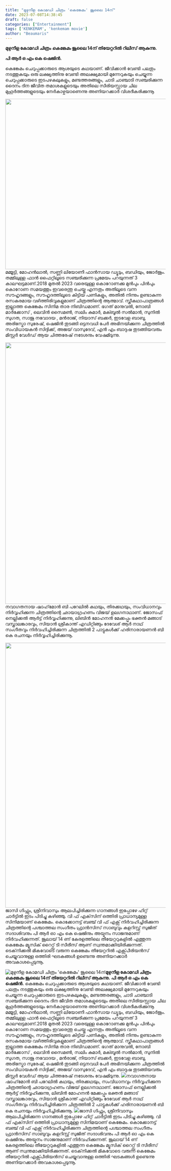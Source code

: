 ```yaml
---
title: "മുഴുനീള കോമഡി ചിത്രം 'കെങ്കേമം' ജൂലൈ 14ന്"
date: 2023-07-08T14:38:45
draft: false
categories: ["Entertainment"]
tags: ['KENKEMAM', 'kenkemam movie']
author: "Beaumaris"
---
```


<strong>മുഴുനീള കോമഡി ചിത്രം *കെങ്കേമം* ജൂലൈ 14ന് തിയേറ്ററിൽ റിലീസ് ആകുന്നു.</strong>

<strong>പി ആർ ഒ എം കെ ഷെജിൻ.</strong>

കെങ്കേമം ചെറുപ്പക്കാരുടെ ആശയുടെ കഥയാണ്. ജീവിക്കാൻ വേണ്ടി പലതും നടത്തുകയും ഒരു ലക്ഷ്യത്തിനു വേണ്ടി അലക്ഷ്യമായി മുന്നേറുകയും ചെയ്യുന്ന ചെറുപ്പക്കാരുടെ ഇടപഴകലുകളും, മണ്ടത്തരങ്ങളും, ചാടി ചാഞ്ചാടി സഞ്ചരിക്കുന്ന ദൈനം ദിന ജീവിത തമാശകളുടെയും അതിലെ സീരിയസ്സായ ചില മുഹൂർത്തങ്ങളുടെയും നേർകാഴ്ചയാണെന്നു അണിയറക്കാർ വിശദീകരിക്കുന്നൂ

<a href="https://cdn.boolokam.com/articles/2023/07/FWFGGGGG-2.jpg"><img class="size-large wp-image-402401 aligncenter" src="https://cdn.boolokam.com/articles/2023/07/FWFGGGGG-2-1024x686.jpg" alt="" width="800" height="536" /></a>മമ്മൂട്ടി, മോഹൻലാൽ, സണ്ണി ലിയോണീ ഫാൻസായ ഡ്യൂടും, ബഡിയും, ജോർജും. തമ്മിലുള്ള ഫാൻ ഫൈറ്റിലൂടെ സഞ്ചരിക്കുന്ന പ്രമേയം പറയുന്നത് 3 കാലഘട്ടമാണ്.2018 മുതൽ 2023 വരെയുള്ള കൊറോണക്കു മുൻപും പിൻപും കൊറോണ സമയത്തും ഇവരെന്തു ചെയ്തു എന്നതും അതിലൂടെ വന്ന സൗഹൃദങ്ങളും, സൗഹൃദത്തിലൂടെ കിട്ടിയ പണികളും, അതിൽ നിന്നും ഉണ്ടാകുന്ന രസകരമായ വഴിത്തിരിവുകളുമാണ് ചിത്രത്തിന്റെ ആത്മാവ്. സ്ത്രീകഥാപാത്രങ്ങൾ ഇല്ലാത്ത കെങ്കേമം സിനിമ താര നിബിഡമാണ്.
ഭഗത് മാനുവൽ, നോബി മാർക്കോസ് , ലെവിൻ സൈമൺ, സലിം കുമാർ, മക്ബൂൽ സൽമാൻ, സുനിൽ സുഗത, സാജു നവോദയ , മൻരാജ്, നിയാസ് ബക്കർ, ഇടവേള ബാബു, അരിസ്ട്രോ സുരേഷ്, ഷെജിൻ തുടങ്ങി ഒട്ടനവധി പേർ അഭിനയിക്കുന്ന ചിത്രത്തിൽ സംവിധായകൻ സിദ്ദിക്ക്, അജയ് വാസുദേവ്, എൻ എം ബാദുഷ തുടങ്ങിയവരും മിസ്റ്റർ വേൾഡ് ആയ ചിത്തരേഷ് നടേശനും വേഷമിടുന്നു.

<a href="https://cdn.boolokam.com/articles/2023/07/WFWFG.jpg"><img class="size-large wp-image-402403 aligncenter" src="https://cdn.boolokam.com/articles/2023/07/WFWFG-996x1024.jpg" alt="" width="800" height="822" /></a>നവാഗതനായ ഷാഹ്‌മോൻ ബി പറേലിൽ കഥയും, തിരക്കഥയും, സംവിധാനവും നിർവ്വഹിക്കുന്ന ചിത്രത്തിന്റെ ഛായാഗ്രഹണം വിജയ് ഉലഗനാഥാണ്. ജോസഫ് നെല്ലിക്കൽ ആർട്ട് നിർവ്വഹിക്കുന്നു, ലിബിൻ മോഹനൻ മേക്കപ്പും ഭക്തൻ മങ്ങാട് വസ്ത്രാലങ്കാരവും, സിയാൻ ശ്രീകാന്ത് എഡിറ്റിങ്ങും ദേവേശ് ആർ നാഥ്‌ സംഗീതവും നിർവഹിച്ചിരിക്കുന്ന ചിത്രത്തിൽ 2 പാട്ടുകൾക്ക് ഹരിനാരായണൻ ബി കെ രചനയും നിർവ്വഹിച്ചിരിക്കുന്നൂ.

<a href="https://cdn.boolokam.com/articles/2023/07/FWFWFWFFF.jpg"><img class="size-large wp-image-402402 aligncenter" src="https://cdn.boolokam.com/articles/2023/07/FWFWFWFFF-983x1024.jpg" alt="" width="800" height="833" /></a>ജാസി ഗിഫ്റ്റും, ശ്രീനിവാസും ആലപിച്ചിരിക്കുന്ന ഗാനങ്ങൾ ഇപ്പോഴേ ഹിറ്റ് ചാർട്ടിൽ ഇടം പിടിച്ചു കഴിഞ്ഞു. വി ഫ് എക്‌സിന് ഒത്തിരി പ്രാധാന്യമുള്ള സിനിമയാണ് കെങ്കേമം. കൊക്കോനട്ട് ബഞ്ച് വി ഫ് എക്സ് നിർവഹിച്ചിരിക്കുന്ന ചിത്രത്തിന്റെ പശ്ചാത്തല സംഗീതം ഫ്രാൻസിസ് സാബുവും കളറിസ്റ്റ് സുജിത് സദാശിവനും പി ആർ ഓ എം കെ ഷെജിനും അയ്മനം സാജനുമാണ് നിർവഹിക്കുന്നത്. ജൂലായ് 14 ണ് കേരളത്തിലെ തീയേറ്ററുകളിൽ എത്തുന്ന കെങ്കേമം മ്യൂസിക് റൈറ്റ്സ് ടി സീരീസ് ആണ് സ്വന്തമാക്കിയിരിക്കുന്നത്. ടെക്‌നിക്കൽ മികവോടെ വരുന്ന കെങ്കേമം തീയേറ്ററിൽ എക്സ്പീരിയൻസ് ചെയ്യുവാനുള്ള ഒത്തിരി ഘടകങ്ങൾ ഉണ്ടെന്നു അണിയറക്കാർ അവകാശപ്പെടുന്നൂ.


![മുഴുനീള കോമഡി ചിത്രം 'കെങ്കേമം' ജൂലൈ 14ന്](https://cdn.boolokam.com/articles/2023/07/FWFGGGGG-2-1024x686.jpg)**മുഴുനീള കോമഡി ചിത്രം *കെങ്കേമം* ജൂലൈ 14ന് തിയേറ്ററിൽ റിലീസ് ആകുന്നു.** **പി ആർ ഒ എം കെ ഷെജിൻ.** കെങ്കേമം ചെറുപ്പക്കാരുടെ ആശയുടെ കഥയാണ്. ജീവിക്കാൻ വേണ്ടി പലതും നടത്തുകയും ഒരു ലക്ഷ്യത്തിനു വേണ്ടി അലക്ഷ്യമായി മുന്നേറുകയും ചെയ്യുന്ന ചെറുപ്പക്കാരുടെ ഇടപഴകലുകളും, മണ്ടത്തരങ്ങളും, ചാടി ചാഞ്ചാടി സഞ്ചരിക്കുന്ന ദൈനം ദിന ജീവിത തമാശകളുടെയും അതിലെ സീരിയസ്സായ ചില മുഹൂർത്തങ്ങളുടെയും നേർകാഴ്ചയാണെന്നു അണിയറക്കാർ വിശദീകരിക്കുന്നൂ [](https://cdn.boolokam.com/articles/2023/07/FWFGGGGG-2.jpg)മമ്മൂട്ടി, മോഹൻലാൽ, സണ്ണി ലിയോണീ ഫാൻസായ ഡ്യൂടും, ബഡിയും, ജോർജും. തമ്മിലുള്ള ഫാൻ ഫൈറ്റിലൂടെ സഞ്ചരിക്കുന്ന പ്രമേയം പറയുന്നത് 3 കാലഘട്ടമാണ്.2018 മുതൽ 2023 വരെയുള്ള കൊറോണക്കു മുൻപും പിൻപും കൊറോണ സമയത്തും ഇവരെന്തു ചെയ്തു എന്നതും അതിലൂടെ വന്ന സൗഹൃദങ്ങളും, സൗഹൃദത്തിലൂടെ കിട്ടിയ പണികളും, അതിൽ നിന്നും ഉണ്ടാകുന്ന രസകരമായ വഴിത്തിരിവുകളുമാണ് ചിത്രത്തിന്റെ ആത്മാവ്. സ്ത്രീകഥാപാത്രങ്ങൾ ഇല്ലാത്ത കെങ്കേമം സിനിമ താര നിബിഡമാണ്. ഭഗത് മാനുവൽ, നോബി മാർക്കോസ് , ലെവിൻ സൈമൺ, സലിം കുമാർ, മക്ബൂൽ സൽമാൻ, സുനിൽ സുഗത, സാജു നവോദയ , മൻരാജ്, നിയാസ് ബക്കർ, ഇടവേള ബാബു, അരിസ്ട്രോ സുരേഷ്, ഷെജിൻ തുടങ്ങി ഒട്ടനവധി പേർ അഭിനയിക്കുന്ന ചിത്രത്തിൽ സംവിധായകൻ സിദ്ദിക്ക്, അജയ് വാസുദേവ്, എൻ എം ബാദുഷ തുടങ്ങിയവരും മിസ്റ്റർ വേൾഡ് ആയ ചിത്തരേഷ് നടേശനും വേഷമിടുന്നു. [![](https://cdn.boolokam.com/articles/2023/07/WFWFG-996x1024.jpg)](https://cdn.boolokam.com/articles/2023/07/WFWFG.jpg)നവാഗതനായ ഷാഹ്‌മോൻ ബി പറേലിൽ കഥയും, തിരക്കഥയും, സംവിധാനവും നിർവ്വഹിക്കുന്ന ചിത്രത്തിന്റെ ഛായാഗ്രഹണം വിജയ് ഉലഗനാഥാണ്. ജോസഫ് നെല്ലിക്കൽ ആർട്ട് നിർവ്വഹിക്കുന്നു, ലിബിൻ മോഹനൻ മേക്കപ്പും ഭക്തൻ മങ്ങാട് വസ്ത്രാലങ്കാരവും, സിയാൻ ശ്രീകാന്ത് എഡിറ്റിങ്ങും ദേവേശ് ആർ നാഥ്‌ സംഗീതവും നിർവഹിച്ചിരിക്കുന്ന ചിത്രത്തിൽ 2 പാട്ടുകൾക്ക് ഹരിനാരായണൻ ബി കെ രചനയും നിർവ്വഹിച്ചിരിക്കുന്നൂ. [![](https://cdn.boolokam.com/articles/2023/07/FWFWFWFFF-983x1024.jpg)](https://cdn.boolokam.com/articles/2023/07/FWFWFWFFF.jpg)ജാസി ഗിഫ്റ്റും, ശ്രീനിവാസും ആലപിച്ചിരിക്കുന്ന ഗാനങ്ങൾ ഇപ്പോഴേ ഹിറ്റ് ചാർട്ടിൽ ഇടം പിടിച്ചു കഴിഞ്ഞു. വി ഫ് എക്‌സിന് ഒത്തിരി പ്രാധാന്യമുള്ള സിനിമയാണ് കെങ്കേമം. കൊക്കോനട്ട് ബഞ്ച് വി ഫ് എക്സ് നിർവഹിച്ചിരിക്കുന്ന ചിത്രത്തിന്റെ പശ്ചാത്തല സംഗീതം ഫ്രാൻസിസ് സാബുവും കളറിസ്റ്റ് സുജിത് സദാശിവനും പി ആർ ഓ എം കെ ഷെജിനും അയ്മനം സാജനുമാണ് നിർവഹിക്കുന്നത്. ജൂലായ് 14 ണ് കേരളത്തിലെ തീയേറ്ററുകളിൽ എത്തുന്ന കെങ്കേമം മ്യൂസിക് റൈറ്റ്സ് ടി സീരീസ് ആണ് സ്വന്തമാക്കിയിരിക്കുന്നത്. ടെക്‌നിക്കൽ മികവോടെ വരുന്ന കെങ്കേമം തീയേറ്ററിൽ എക്സ്പീരിയൻസ് ചെയ്യുവാനുള്ള ഒത്തിരി ഘടകങ്ങൾ ഉണ്ടെന്നു അണിയറക്കാർ അവകാശപ്പെടുന്നൂ.
